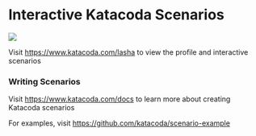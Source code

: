 # Interactive Katacoda Scenarios

[![](http://shields.katacoda.com/katacoda/lasha/count.svg)](https://www.katacoda.com/lasha "Get your profile on Katacoda.com")

Visit https://www.katacoda.com/lasha to view the profile and interactive scenarios

### Writing Scenarios
Visit https://www.katacoda.com/docs to learn more about creating Katacoda scenarios

For examples, visit https://github.com/katacoda/scenario-example
